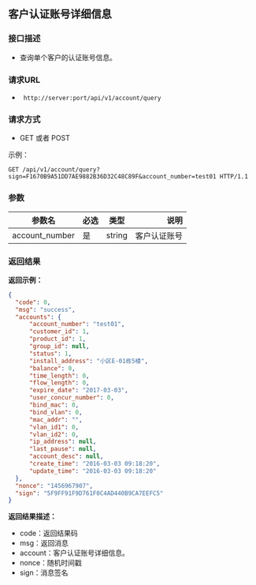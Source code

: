 ## 客户认证账号详细信息


### 接口描述

- 查询单个客户的认证账号信息。

### 请求URL

- ` http://server:port/api/v1/account/query `
      
### 请求方式

- GET 或者 POST 

示例：

    GET /api/v1/account/query?sign=F1670B9A51DD7AE9882B36D32C48C89F&account_number=test01 HTTP/1.1

### 参数

| 参数名 | 必选 | 类型 | 说明 |
|---|:---|:---:|---:|
| account_number | 是 | string |客户认证账号 |


### 返回结果

**返回示例：**

~~~json
{
  "code": 0,
  "msg": "success",
  "accounts": {
      "account_number": "test01",
      "customer_id": 1,
      "product_id": 1,
      "group_id": null,
      "status": 1,
      "install_address": "小区E-01栋5楼",
      "balance": 0,
      "time_length": 0,
      "flow_length": 0,
      "expire_date": "2017-03-03",
      "user_concur_number": 0,
      "bind_mac": 0,
      "bind_vlan": 0,
      "mac_addr": "",
      "vlan_id1": 0,
      "vlan_id2": 0,
      "ip_address": null,
      "last_pause": null,
      "account_desc": null,
      "create_time": "2016-03-03 09:18:20",
      "update_time": "2016-03-03 09:18:20"
  },
  "nonce": "1456967907",
  "sign": "5F9FF91F9D761F0C4AD440B9CA7EEFC5"
}
~~~

**返回结果描述：**

- code：返回结果码
- msg：返回消息
- account：客户认证账号详细信息。
- nonce：随机时间戳
- sign：消息签名
